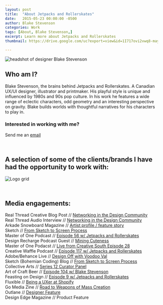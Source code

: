 ```yaml
---
layout: post
title:  "About Jetpacks and Rollerskates"
date:   2015-05-23 00:00:00 -0500
author: Blake Stevenson
categories: Work
tags: [About, Blake Stevenson,]
excerpt: Learn more about Jetpacks and Rollerskates
thumbnail: https://drive.google.com/uc?export=view&id=1I717ovi2vwq8-mayb3dDWrg5PdZOSn76

---
```


![headshot of designer Blake Stevenson](https://drive.google.com/uc?export=view&id=1I717ovi2vwq8-mayb3dDWrg5PdZOSn76)

## Who am I?

Blake Stevenson, the brains behind Jetpacks and Rollerskates. A Canadian UX/UI designer, illustrator and printmaker. His playful style is unique and influenced by 1980s and 90s pop culture. In his work he features a wide range of eclectic characters, odd geometry and an interesting perspective on gravity. Blake builds worlds with thoughtful narratives for his characters to play in.

### Interested in working with me?
Send me an [email](mailto:blake@jetpacksandrollerskates.com)

&nbsp;

## A selection of some of the clients/brands I have had the opportunity to work with:

![Logo grid](https://drive.google.com/uc?export=view&id=1MHjS_dXZAV55oUUA_L9egGcg41yHbL3a)

&nbsp;

## Media engagements:

Real Thread Creative Blog Post // [Networking in the Design Community](https://www.realthread.com/blog/networking-in-the-design-community)\
Real Thread Audio Interview // [Networking in the Design Community](https://www.youtube.com/watch?v=Dg-wvO4Rd_g&feature=emb_title)\
Arkade Snowboard Magazine // [Artist profile / feature story](https://issuu.com/arkademagazine/docs/november_2018?fbclid=IwAR0CNrKlccXlntPTfwCbJ2HRzMJ9gI3ZcCMhDH-P6dLeLm30aFm5CpivKPQ)\
Sketch // [From Sketch to Screen Process](https://www.sketch.com/blog/2019/10/14/from-sketch-to-screen-how-blake-stevenson-created-our-ambassador-art-print/)\
Master of One Podcast // [Episode 56 w/ Jetpacks and Rollerskates](https://www.iheart.com/podcast/1092-mof1-podcast-29004299/episode/episode-562-sandbox-interview-with-50965130/)\
Design Recharge Podcast Guest // [Mining Cuteness](https://www.youtube.com/watch?v=UQ48Vr2d2Ds&list=PLf3CLebh1UCb2BV06CA9HoQXjJ_Q36Zjk&index=107)\
Master of One Podacst // [Live from Creative South Episode 28](https://master-of-one-network.simplecast.com/episodes/creative-south-live-episode-28-blake-22902129)\
Creative Waffle Podcast // [Episode 117 w/ Jetpacks and Rollerskates](https://www.youtube.com/watch?v=KUnSIdK1fIM&t=761s)\
Adobe/Behance Live // [Design Off with Voodoo Val](https://www.youtube.com/watch?v=2P2pAy3Ijic&t=2585s)\
Sketch (Bohemian Coding) Blog // [From Sketch to Screen Process](https://www.sketch.com/blog/2019/10/14/from-sketch-to-screen-how-blake-stevenson-created-our-ambassador-art-print/)\
Collective Arts // [Series 12 Curator Panel](https://collectiveartsbrewing.com/stories/series-12-curators/)\
Art of Craft Beer // [Episode 104 w/ Blake Stevenson](https://www.16ozcanvas.com/podcasts/episode-104-blake-stevenson-elora-brewing-co)\
Feasting on Design // [Episode 9 w/ Jetpacks and Rollerskates](https://podcasts.apple.com/us/podcast/9-blake-stevenson-of-jetpacks-and-rollerskates/id1081610301?i=1000365821713&l=es)\
Fluxible // [Being a UXer at Shopify](https://www.fluxible.ca/2017/09/whats-like-shopify-plus-uxer-ask/)\
Go Media Zine // [Road to Weapons of Mass Creation](https://gomedia.com/zine/insights/jetpacks-and-rollerskates/)\
Outlane // [Designer Feature](https://outlane.co/now/featured-designer-jetpacks-rollerskates/)\
Design Edge Magazine // Product Feature



